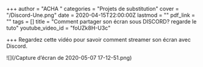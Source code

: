 +++
author = "ACHA "
categories = "Projets de substitution"
cover = "/Discord-Une.png"
date = 2020-04-15T22:00:00Z
lastmod = ""
pdf_link = ""
tags = []
title = "Comment partager son écran sous DISCORD? regarde le tuto"
youtube_video_id = "foUZk8H-U3c"

+++
Regardez cette vidéo pour savoir comment streamer son écran avec Discord.

![](/Capture d’écran de 2020-05-07 17-12-51.png)